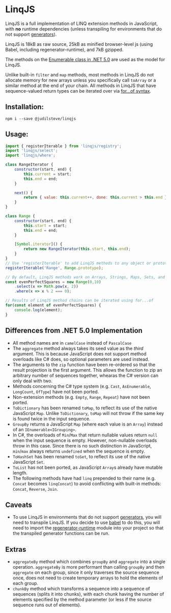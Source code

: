 
# LinqJS

LinqJS is a full implementation of LINQ extension methods in JavaScript, with **no** runtime dependencies (unless transpiling for environments that do not support [generators](https://developer.mozilla.org/en-US/docs/Web/JavaScript/Guide/Iterators_and_Generators)).

LinqJS is 18kB as raw source, 25kB as minified browser-level js (using Babel, including regenerator-runtime), and 7kB gzipped.

The methods on the [Enumerable class in .NET 5.0](https://docs.microsoft.com/en-us/dotnet/api/system.linq.enumerable?view=net-5.0) are used as the model for LinqJS.

Unlike built-in `filter`  and `map` methods, most methods in LinqJS do not allocate memory for new arrays unless you specifically call `toArray` or a similar method at the end of your chain. All methods in LinqJS that have sequence-valued return types can be iterated over via [for...of syntax](https://developer.mozilla.org/en-US/docs/Web/JavaScript/Reference/Statements/for...of).

## Installation:

```
npm i --save @judilsteve/linqjs
```

## Usage:

```javascript
import { registerIterable } from 'linqjs/registry';
import 'linqjs/select';
import 'linqjs/where';

class RangeIterator {
    constructor(start, end) {
        this.current = start;
        this.end = end;
    }

    next() {
        return { value: this.current++, done: this.current > this.end };
    }
}

class Range {
    constructor(start, end) {
        this.start = start;
        this.end = end;
    }

    [Symbol.iterator]() {
        return new RangeIterator(this.start, this.end);
    }
}
// Use 'registerIterable' to add LinqJS methods to any object or prototype with a [Symbol.iterator]() function
registerIterable('Range', Range.prototype);

// By default, LinqJS methods work on Arrays, Strings, Maps, Sets, and Generators
const evenPerfectSquares = new Range(0,10)
    .select(x => Math.pow(x, 2))
    .where(x => x % 2 === 0);

// Results of LinqJS method chains can be iterated using for...of
for(const element of evenPerfectSquares) {
    console.log(element);
}
```

## Differences from .NET 5.0 Implementation

 - All method names are in `camelCase` instead of `PascalCase`
 - The `aggregate` method always takes its seed value as the *third* argument. This is because JavaScript does not support method overloads like C# does, so optional parameters are used instead.
 - The arguments to the `zip` function have been re-ordered so that the result projection is the first argument. This allows the function to zip an arbitrary number of sequences together, whearas the C# version can only deal with two.
 - Methods concerning the C# type system (e.g. `Cast`, `AsEnumerable`, `LongCount`, `OfType`) have not been ported.
 - Non-extension methods (e.g. `Empty`, `Range`, `Repeat`) have not been ported.
 - `ToDictionary` has been renamed `toMap`, to reflect its use of the native JavaScript `Map`. Unlike `ToDictionary`, `toMap` will not throw if the same key is found twice in the input sequence.
 - `GroupBy` returns a JavaScript `Map` (where each value is an `Array`) instead of an `IEnumerable<IGrouping>`.
 - In C#, the overloads of `Min`/`Max` that return nullable values return `null` when the input sequence is empty. However, non-nullable overloads throw in this case. Since there is no such distinction in JavaScript, `min`/`max` always returns `undefined` when the sequence is empty.
 - `ToHashSet` has been renamed `toSet`, to reflect its use of the native JavaScript `Set`.
 - `ToList` has not been ported, as JavaScript `Array`s already have mutable length.
 - The following methods have had `linq` prepended to their name (e.g. `Concat` becomes `linqConcat`) to avoid conflicting with built-in methods: `Concat`, `Reverse`, `Join`.

## Caveats

 - To use LinqJS in environments that do not support [generators](https://developer.mozilla.org/en-US/docs/Web/JavaScript/Guide/Iterators_and_Generators), you will need to transpile LinqJS. If you decide to use [babel](https://babeljs.io/) to do this, you will need to import the [regenerator-runtime](https://www.npmjs.com/package/regenerator-runtime) module into your project so that the transpiled generator functions can be run.

## Extras

 - `aggregateBy` method which combines `groupBy` and `aggregate` into a single operation. `aggregateBy` is more performant than calling `groupBy` and then `aggregate` on each group, since it only traverses the source sequence once, does not need to create temporary arrays to hold the elements of each group.
 - `chunkBy` method which transforms a sequence into a sequence of sequences (splits it into chunks), with each chunk having the number of elements specified by the method parameter (or less if the source sequence runs out of elements).
